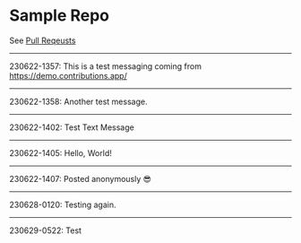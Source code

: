 # Sample Repo

See [Pull Reqeusts](https://github.com/Contribunator/Sample/pulls)


---

230622-1357: This is a test messaging coming from https://demo.contributions.app/

---

230622-1358: Another test message.

---

230622-1402: Test Text Message

---

230622-1405: Hello, World!

---

230622-1407: Posted anonymously 😎

---

230628-0120: Testing again.

---

230629-0522: Test
